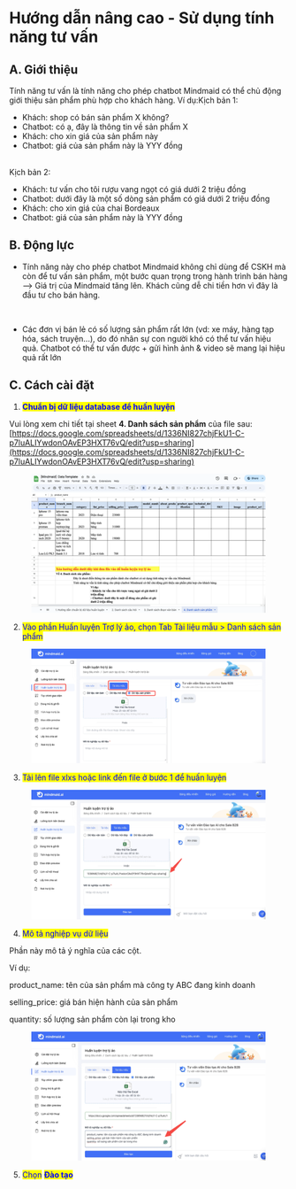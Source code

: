 # Hướng dẫn nâng cao - Sử dụng tính năng tư vấn

## A. Giới thiệu

Tính năng tư vấn là tính năng cho phép chatbot Mindmaid có thể chủ động giới thiệu sản phẩm phù hợp cho khách hàng. Ví dụ:Kịch bản 1:

* Khách: shop có bán sản phẩm X không?
* Chatbot: có ạ, đây là thông tin về sản phẩm X
* Khách: cho xin giá của sản phẩm này
* Chatbot: giá của sản phẩm này là YYY đồng

\
Kịch bản 2:

* Khách: tư vấn cho tôi rượu vang ngọt có giá dưới 2 triệu đồng
* Chatbot: dưới đây là một số dòng sản phẩm có giá dưới 2 triệu đồng
* Khách: cho xin giá của chai Bordeaux
* Chatbot: giá của sản phẩm này là YYY đồng

## B. Động lực

* Tính năng này cho phép chatbot Mindmaid không chỉ dùng để CSKH mà còn để tư vấn sản phẩm, một bước quan trọng trong hành trình bán hàng --> Giá trị của Mindmaid tăng lên. Khách cũng dễ chi tiền hơn vì đây là đầu tư cho bán hàng.

<figure><img src="https://aivgroupworking.sg.larksuite.com/space/api/box/stream/download/asynccode/?code=OTVlNzhhMzU3Y2M0NTA3YzgzMWQwZmE5ZDdlODBiNTlfQ25sY2dsYmVlNWtteWlZNWdaUUxQbGFXOFIxaFdpRklfVG9rZW46WklmTWJQb3l4b054SDN4SUtCVWxlR1p3Z3poXzE3MDgyNjA3OTU6MTcwODI2NDM5NV9WNA" alt=""><figcaption></figcaption></figure>

* Các đơn vị bán lẻ có số lượng sản phẩm rất lớn (vd: xe máy, hàng tạp hóa, sách truyện...), do đó nhân sự con người khó có thể tư vấn hiệu quả. Chatbot có thể tư vấn được + gửi hình ảnh & video sẽ mang lại hiệu quả rất lớn



## C. Cách cài đặt

1. <mark style="color:blue;">**Chuẩn bị dữ liệu database để huấn luyện**</mark>

Vui lòng xem chi tiết tại sheet **4. Danh sách sản phẩm** của file sau: [https://docs.google.com/spreadsheets/d/1336NI827chjFkU1-C-p7luALIYwdonOAvEP3HXT76vQ/edit?usp=sharing](https://docs.google.com/spreadsheets/d/1336NI827chjFkU1-C-p7luALIYwdonOAvEP3HXT76vQ/edit?usp=sharing)

<figure><img src="../.gitbook/assets/image (1) (1) (1) (1) (1).png" alt=""><figcaption></figcaption></figure>

2. <mark style="color:blue;">Vào phần Huấn luyện Trợ lý ảo, chọn Tab Tài liệu mẫu > Danh sách sản phẩm</mark>

<figure><img src="../.gitbook/assets/image (63).png" alt=""><figcaption></figcaption></figure>

3. <mark style="color:blue;">Tải lên file xlxs hoặc link đến file ở bước 1 để huấn luyện</mark>

<figure><img src="../.gitbook/assets/image (64).png" alt=""><figcaption></figcaption></figure>

4. <mark style="color:blue;">Mô tả nghiệp vụ dữ liệu</mark>

Phần này mô tả ý nghĩa của các cột.&#x20;

Ví dụ:

product\_name: tên của sản phẩm mà công ty ABC đang kinh doanh

selling\_price: giá bán hiện hành của sản phẩm&#x20;

quantity: số lượng sản phẩm còn lại trong kho&#x20;

<figure><img src="../.gitbook/assets/image (65).png" alt=""><figcaption></figcaption></figure>

5. <mark style="color:blue;">Chọn</mark> <mark style="color:blue;"></mark><mark style="color:blue;">**Đào tạo**</mark>
